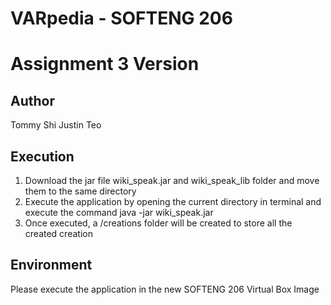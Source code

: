 # VARpedia - SOFTENG 206
# Assignment 3 Version

## Author
Tommy Shi
Justin Teo

## Execution
1. Download the jar file wiki_speak.jar and wiki_speak_lib folder and move them to the same directory
2. Execute the application by opening the current directory in terminal and execute the command java -jar wiki_speak.jar
3. Once executed, a /creations folder will be created to store all the created creation

## Environment
Please execute the application in the new SOFTENG 206 Virtual Box Image

